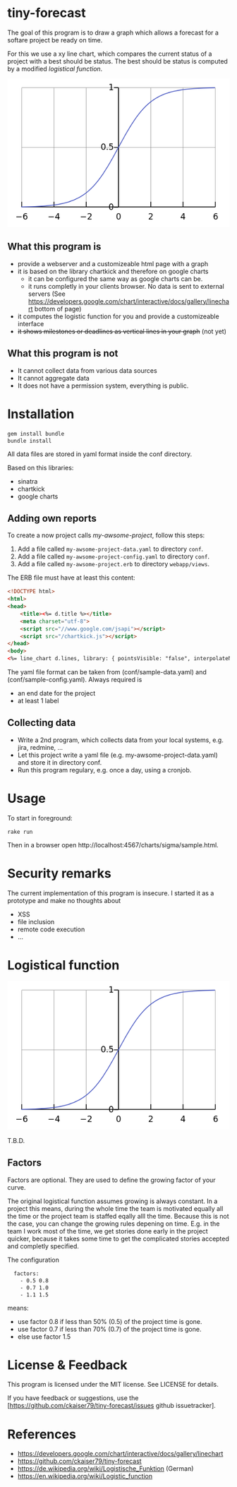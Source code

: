 # tiny-forecast

The goal of this program is to draw a graph which allows a forecast for a softare project be ready on time.

For this we use a xy line chart, which compares the current status of a project with a best should be status. 
The best should be status is computed by a modified _logistical function_.

![A s-curve generated by this program][s-curve]

## What this program is
 
 - provide a webserver and a customizeable html page with a graph
 - it is based on the library chartkick and therefore on google charts 
   - it can be configured the same way as google charts can be.
   - it runs completly in your clients browser. No data is sent to external servers (See https://developers.google.com/chart/interactive/docs/gallery/linechart bottom of page)
 - it computes the logistic function for you and provide a customizeable interface
 - ~~it shows milestones or deadlines as vertical lines in your graph~~ (not yet)
 
## What this program is not

 - It cannot collect data from various data sources
 - It cannot aggregate data
 - It does not have a permission system, everything is public.

# Installation

```
gem install bundle
bundle install
```

All data files are stored in yaml format inside the conf directory.

Based on this libraries:

 - sinatra
 - chartkick
 - google charts

## Adding own reports

To create a now project calls _my-awsome-project_, follow this steps:

 1. Add a file called `my-awsome-project-data.yaml` to directory `conf`.
 2. Add a file called `my-awsome-project-config.yaml` to directory `conf`.
 3. Add a file called `my-awsome-project.erb` to directory `webapp/views`.

The ERB file must have at least this content:

```html
<!DOCTYPE html>
<html>
<head>
	<title><%= d.title %></title>
	<meta charset="utf-8">
    <script src="//www.google.com/jsapi"></script>
    <script src="/chartkick.js"></script>
</head>
<body>
<%= line_chart d.lines, library: { pointsVisible: "false", interpolateNulls: "true" } %>

```

The yaml file format can be taken from (conf/sample-data.yaml) and (conf/sample-config.yaml). Always required is

 - an end date for the project
 - at least 1 label

## Collecting data

 - Write a 2nd program, which collects data from your local systems, e.g. jira, redmine, ...
 - Let this project write a yaml file (e.g. my-awsome-project-data.yaml) and store it in directory conf.
 - Run this program regulary, e.g. once a day, using a cronjob.

# Usage

To start in foreground:

```
rake run
```

Then in a browser open http://localhost:4567/charts/sigma/sample.html.

# Security remarks

The current implementation of this program is insecure. I started it as a prototype and make no thoughts about
 
- XSS 
- file inclusion
- remote code execution
- ...

# Logistical function

![A s-curve generated by this program][s-curve]

T.B.D.

## Factors

Factors are optional. They are used to define the growing factor of your curve.

The original logistical function assumes growing is always constant. In a project this means, during the 
whole time the team is motivated equally all the time or the project team is staffed eqally alll the time. 
Because this is not the case, you can change the growing rules depening on time. E.g. in the team I work most
of the time, we get stories done early in the project quicker, because it takes some time to get the complicated
stories accepted and completly specified.

The configuration

```
  factors:
    - 0.5 0.8
    - 0.7 1.0
    - 1.1 1.5
```

means:

 - use factor 0.8 if less than 50% (0.5) of the project time is gone.
 - use factor 0.7 if less than 70% (0.7) of the project time is gone.
 - else use factor 1.5


# License & Feedback

This program is licensed under the MIT license. See LICENSE for details.

If you have feedback or suggestions, use the [https://github.com/ckaiser79/tiny-forecast/issues github issuetracker].

# References

 - https://developers.google.com/chart/interactive/docs/gallery/linechart
 - https://github.com/ckaiser79/tiny-forecast
 - https://de.wikipedia.org/wiki/Logistische_Funktion (German)
 - https://en.wikipedia.org/wiki/Logistic_function
 
[s-curve]: doc/s-curve.png "S Curve Sample" 
